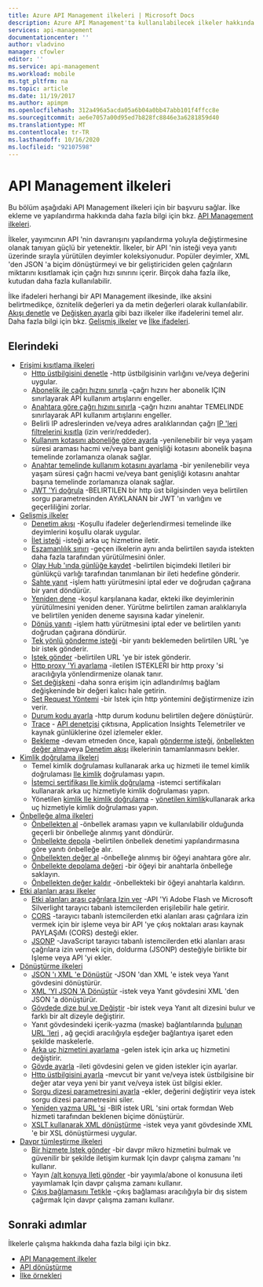 ```yaml
---
title: Azure API Management ilkeleri | Microsoft Docs
description: Azure API Management'ta kullanılabilecek ilkeler hakkında bilgi edinin. İlkeler, yayımcının yapılandırma aracılığıyla API davranışını değiştirmesine izin verir.
services: api-management
documentationcenter: ''
author: vladvino
manager: cfowler
editor: ''
ms.service: api-management
ms.workload: mobile
ms.tgt_pltfrm: na
ms.topic: article
ms.date: 11/19/2017
ms.author: apimpm
ms.openlocfilehash: 312a496a5acda05a6b04a0bb47abb101f4ffcc8e
ms.sourcegitcommit: ae6e7057a00d95ed7b828fc8846e3a6281859d40
ms.translationtype: MT
ms.contentlocale: tr-TR
ms.lasthandoff: 10/16/2020
ms.locfileid: "92107598"
---
```

# <a name="api-management-policies"></a>API Management ilkeleri
Bu bölüm aşağıdaki API Management ilkeleri için bir başvuru sağlar. İlke ekleme ve yapılandırma hakkında daha fazla bilgi için bkz. [API Management ilkeleri](api-management-howto-policies.md).

 İlkeler, yayımcının API 'nin davranışını yapılandırma yoluyla değiştirmesine olanak tanıyan güçlü bir yetenektir. İlkeler, bir API 'nin isteği veya yanıtı üzerinde sırayla yürütülen deyimler koleksiyonudur. Popüler deyimler, XML 'den JSON 'a biçim dönüştürmeyi ve bir geliştiriciden gelen çağrıların miktarını kısıtlamak için çağrı hızı sınırını içerir. Birçok daha fazla ilke, kutudan daha fazla kullanılabilir.

 İlke ifadeleri herhangi bir API Management ilkesinde, ilke aksini belirtmedikçe, öznitelik değerleri ya da metin değerleri olarak kullanılabilir. [Akışı denetle](api-management-advanced-policies.md#choose) ve [Değişken ayarla](api-management-advanced-policies.md#set-variable) gibi bazı ilkeler ilke ifadelerini temel alır. Daha fazla bilgi için bkz. [Gelişmiş ilkeler](api-management-advanced-policies.md#AdvancedPolicies) ve [İlke ifadeleri](api-management-policy-expressions.md).

##  <a name="policies"></a><a name="ProxyPolicies"></a> Elerindeki

-   [Erişimi kısıtlama ilkeleri](api-management-access-restriction-policies.md#AccessRestrictionPolicies)
    -   [Http üstbilgisini denetle](api-management-access-restriction-policies.md#CheckHTTPHeader) -http üstbilgisinin varlığını ve/veya değerini uygular.
    -   [Abonelik ile çağrı hızını sınırla](api-management-access-restriction-policies.md#LimitCallRate) -çağrı hızını her abonelik IÇIN sınırlayarak API kullanım artışlarını engeller.
    -   [Anahtara göre çağrı hızını sınırla](api-management-access-restriction-policies.md#LimitCallRateByKey) -çağrı hızını anahtar TEMELINDE sınırlayarak API kullanım artışlarını engeller.
    -   Belirli IP adreslerinden ve/veya adres aralıklarından çağrı [IP 'leri filtrelerini kısıtla](api-management-access-restriction-policies.md#RestrictCallerIPs) (izin verir/reddeder).
    -   [Kullanım kotasını aboneliğe göre ayarla](api-management-access-restriction-policies.md#SetUsageQuota) -yenilenebilir bir veya yaşam süresi araması hacmi ve/veya bant genişliği kotasını abonelik başına temelinde zorlamanıza olanak sağlar.
    -   [Anahtar temelinde kullanım kotasını ayarlama](api-management-access-restriction-policies.md#SetUsageQuotaByKey) -bir yenilenebilir veya yaşam süresi çağrı hacmi ve/veya bant genişliği kotasını anahtar başına temelinde zorlamanıza olanak sağlar.
    -   [JWT 'Yi doğrula](api-management-access-restriction-policies.md#ValidateJWT) -BELIRTILEN bir http üst bilgisinden veya belirtilen sorgu parametresinden AYıKLANAN bir JWT 'ın varlığını ve geçerliliğini zorlar.
-   [Gelişmiş ilkeler](api-management-advanced-policies.md#AdvancedPolicies)
    -   [Denetim akışı](api-management-advanced-policies.md#choose) -Koşullu ifadeler değerlendirmesi temelinde ilke deyimlerini koşullu olarak uygular.
    -   [İlet isteği](api-management-advanced-policies.md#ForwardRequest) -isteği arka uç hizmetine iletir.
    -   [Eşzamanlılık sınırı](api-management-advanced-policies.md#LimitConcurrency) -geçen ilkelerin aynı anda belirtilen sayıda istekten daha fazla tarafından yürütülmesini önler.
    -   [Olay Hub 'ında günlüğe kaydet](api-management-advanced-policies.md#log-to-eventhub) -belirtilen biçimdeki Iletileri bir günlükçü varlığı tarafından tanımlanan bir ileti hedefine gönderir.
    -   [Sahte yanıt](api-management-advanced-policies.md#mock-response) -işlem hattı yürütmesini iptal eder ve doğrudan çağırana bir yanıt döndürür.
    -   [Yeniden dene](api-management-advanced-policies.md#Retry) -koşul karşılanana kadar, ekteki ilke deyimlerinin yürütülmesini yeniden dener. Yürütme belirtilen zaman aralıklarıyla ve belirtilen yeniden deneme sayısına kadar yinelenir.
    -   [Dönüş yanıtı](api-management-advanced-policies.md#ReturnResponse) -işlem hattı yürütmesini iptal eder ve belirtilen yanıtı doğrudan çağırana döndürür.
    -   [Tek yönlü gönderme isteği](api-management-advanced-policies.md#SendOneWayRequest) -bir yanıtı beklemeden belirtilen URL 'ye bir istek gönderir.
    -   [Istek gönder](api-management-advanced-policies.md#SendRequest) -belirtilen URL 'ye bir istek gönderir.
    -   [Http proxy 'Yi ayarlama](api-management-advanced-policies.md#SetHttpProxy) -iletilen ISTEKLERI bir http proxy 'si aracılığıyla yönlendirmenize olanak tanır.
    -   [Set değişkeni](api-management-advanced-policies.md#set-variable) -daha sonra erişim için adlandırılmış bağlam değişkeninde bir değeri kalıcı hale getirin.
    -   [Set Request Yöntemi](api-management-advanced-policies.md#SetRequestMethod) -bir Istek için http yöntemini değiştirmenize izin verir.
    -   [Durum kodu ayarla](api-management-advanced-policies.md#SetStatus) -http durum kodunu belirtilen değere dönüştürür.
    -   [Trace](api-management-advanced-policies.md#Trace) - [API denetçisi](./api-management-howto-api-inspector.md) çıktısına, Application Insights Telemetriler ve kaynak günlüklerine özel izlemeler ekler.
    -   [Bekleme](api-management-advanced-policies.md#Wait) -devam etmeden önce, kapalı [gönderme isteği](api-management-advanced-policies.md#SendRequest), [önbellekten değer alma](api-management-caching-policies.md#GetFromCacheByKey)veya [Denetim akışı](api-management-advanced-policies.md#choose) ilkelerinin tamamlanmasını bekler.
-   [Kimlik doğrulama ilkeleri](api-management-authentication-policies.md#AuthenticationPolicies)
    -   Temel kimlik doğrulaması kullanarak arka uç hizmeti ile temel kimlik doğrulaması [Ile kimlik](api-management-authentication-policies.md#Basic) doğrulaması yapın.
    -   [İstemci sertifikası Ile kimlik doğrulama](api-management-authentication-policies.md#ClientCertificate) -istemci sertifikaları kullanarak arka uç hizmetiyle kimlik doğrulaması yapın.
    -   Yönetilen [kimlik Ile kimlik doğrulama](api-management-authentication-policies.md#ManagedIdentity) - [yönetilen kimlik](../active-directory/managed-identities-azure-resources/overview.md)kullanarak arka uç hizmetiyle kimlik doğrulaması yapın.
-   [Önbelleğe alma ilkeleri](api-management-caching-policies.md#CachingPolicies)
    -   [Önbellekten al](api-management-caching-policies.md#GetFromCache) -önbellek araması yapın ve kullanılabilir olduğunda geçerli bir önbelleğe alınmış yanıt döndürür.
    -   [Önbellekte depola](api-management-caching-policies.md#StoreToCache) -belirtilen önbellek denetimi yapılandırmasına göre yanıtı önbelleğe alır.
    -   [Önbellekten değer al](api-management-caching-policies.md#GetFromCacheByKey) -önbelleğe alınmış bir öğeyi anahtara göre alır.
    -   [Önbellekte depolama değeri](api-management-caching-policies.md#StoreToCacheByKey) -bir öğeyi bir anahtarla önbelleğe saklayın.
    -   [Önbellekten değer kaldır](api-management-caching-policies.md#RemoveCacheByKey) -önbellekteki bir öğeyi anahtarla kaldırın.
-   [Etki alanları arası ilkeler](api-management-cross-domain-policies.md#CrossDomainPolicies)
    -   [Etki alanları arası çağrılara Izin ver](api-management-cross-domain-policies.md#AllowCrossDomainCalls) -API 'Yi Adobe Flash ve Microsoft Silverlight tarayıcı tabanlı istemcilerden erişilebilir hale getirir.
    -   [CORS](api-management-cross-domain-policies.md#CORS) -tarayıcı tabanlı istemcilerden etki alanları arası çağrılara izin vermek için bir işleme veya bir API 'ye çıkış noktaları arası kaynak PAYLAŞıMı (CORS) desteği ekler.
    -   [JSONP](api-management-cross-domain-policies.md#JSONP) -JavaScript tarayıcı tabanlı istemcilerden etki alanları arası çağrılara izin vermek için, doldurma (JSONP) desteğiyle birlikte bir Işleme veya API 'yi ekler.
-   [Dönüştürme ilkeleri](api-management-transformation-policies.md#TransformationPolicies)
    -   [JSON 'ı XML 'e Dönüştür](api-management-transformation-policies.md#ConvertJSONtoXML) -JSON 'dan XML 'e istek veya Yanıt gövdesini dönüştürür.
    -   [XML 'YI JSON 'A Dönüştür](api-management-transformation-policies.md#ConvertXMLtoJSON) -istek veya Yanıt gövdesini XML 'den JSON 'a dönüştürür.
    -   [Gövdede dize bul ve Değiştir](api-management-transformation-policies.md#Findandreplacestringinbody) -bir istek veya Yanıt alt dizesini bulur ve farklı bir alt dizeyle değiştirir.
    -   Yanıt gövdesindeki içerik-yazma (maske) bağlantılarında [bulunan URL 'leri](api-management-transformation-policies.md#MaskURLSContent) , ağ geçidi aracılığıyla eşdeğer bağlantıya işaret eden şekilde maskelerle.
    -   [Arka uç hizmetini ayarlama](api-management-transformation-policies.md#SetBackendService) -gelen istek için arka uç hizmetini değiştirir.
    -   [Gövde ayarla](api-management-transformation-policies.md#SetBody) -ileti gövdesini gelen ve giden istekler için ayarlar.
    -   [Http üstbilgisini ayarla](api-management-transformation-policies.md#SetHTTPheader) -mevcut bir yanıt ve/veya istek üstbilgisine bir değer atar veya yeni bir yanıt ve/veya istek üst bilgisi ekler.
    -   [Sorgu dizesi parametresini ayarla](api-management-transformation-policies.md#SetQueryStringParameter) -ekler, değerini değiştirir veya istek sorgu dizesi parametresini siler.
    -   [Yeniden yazma URL 'si](api-management-transformation-policies.md#RewriteURL) -BIR istek URL 'sini ortak formdan Web hizmeti tarafından beklenen biçime dönüştürür.
    -   [XSLT kullanarak XML dönüştürme](api-management-transformation-policies.md#XSLTransform) -istek veya yanıt gövdesinde XML 'e bir XSL dönüştürmesi uygular.
- [Davpr tümleştirme ilkeleri](api-management-dapr-policies.md)
    - [Bir hizmete Istek gönder](api-management-dapr-policies.md#invoke) -bir davpr mikro hizmetini bulmak ve güvenilir bir şekilde iletişim kurmak Için davpr çalışma zamanı 'nı kullanır.
    -  Yayın [/alt konuya Ileti gönder](api-management-dapr-policies.md#pubsub) -bir yayımla/abone ol konusuna ileti yayımlamak Için davpr çalışma zamanı kullanır.
    -  [Çıkış bağlamasını Tetikle](api-management-dapr-policies.md#bind) -çıkış bağlaması aracılığıyla bir dış sistem çağırmak Için davpr çalışma zamanı kullanır.

## <a name="next-steps"></a>Sonraki adımlar
İlkelerle çalışma hakkında daha fazla bilgi için bkz.

+ [API Management ilkeler](api-management-howto-policies.md)
+ [API dönüştürme](transform-api.md)
+ [İlke örnekleri](./policy-reference.md)

